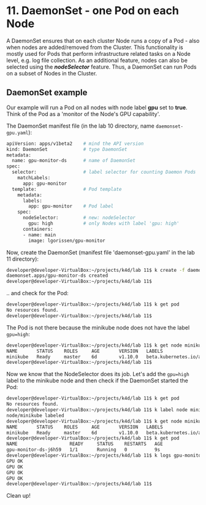 # 11. DaemonSet - one Pod on each Node

A DaemonSet ensures that on each cluster Node runs a copy of a Pod - also when nodes are added/removed from the Cluster.
This functionality is mostly used for Pods that perform infrastructure related tasks on a Node level, e.g. log file collection.
As an additional feature, nodes can also be selected using the ***nodeSelector*** feature. Thus, a DaemonSet can run Pods on a subset of Nodes in the Cluster.


## DaemonSet example

Our example will run a Pod on all nodes with node label **gpu** set to **true**. Think of the Pod as a 'monitor of the Node's GPU capability'.

The DaemonSet manifest file (in the lab 10 directory, name `daemonset-gpu.yaml`):

```bash
apiVersion: apps/v1beta2    # mind the API version
kind: DaemonSet             # type DaemonSet
metadata:
  name: gpu-monitor-ds      # name of DaemonSet
spec:
  selector:                 # label selector for counting Daemon Pods
    matchLabels:
      app: gpu-monitor      
  template:                 # Pod template
    metadata:
      labels:
        app: gpu-monitor    # Pod label
    spec:
      nodeSelector:         # new: nodeSelector
        gpu: high           # only Nodes with label 'gpu: high'
      containers:
      - name: main
        image: lgorissen/gpu-monitor
```

Now, create the DaemonSet (manifest file 'daemonset-gpu.yaml' in the lab 11 directory):

```bash
developer@developer-VirtualBox:~/projects/k4d/lab 11$ k create -f daemonset-gpu.yaml 
daemonset.apps/gpu-monitor-ds created
developer@developer-VirtualBox:~/projects/k4d/lab 11$ 
```
.. and check for the Pod:

```bash
developer@developer-VirtualBox:~/projects/k4d/lab 11$ k get pod
No resources found.
developer@developer-VirtualBox:~/projects/k4d/lab 11$
```
The Pod is not there because the minikube node does not have the label `gpu=high`:

```bash
developer@developer-VirtualBox:~/projects/k4d/lab 11$ k get node minikube --show-labels 
NAME       STATUS    ROLES     AGE       VERSION   LABELS
minikube   Ready     master    6d        v1.10.0   beta.kubernetes.io/arch=amd64,beta.kubernetes.io/os=linux,kubernetes.io/hostname=minikube,node-role.kubernetes.io/master=
developer@developer-VirtualBox:~/projects/k4d/lab 11$
```

Now we know that the NodeSelector does its job. Let's add the `gpu=high` label to the minikube node and then check if the DaemonSet started the Pod:

```bash
developer@developer-VirtualBox:~/projects/k4d/lab 11$ k get pod
No resources found.
developer@developer-VirtualBox:~/projects/k4d/lab 11$ k label node minikube gpu=high
node/minikube labeled
developer@developer-VirtualBox:~/projects/k4d/lab 11$ k get node minikube --show-labels 
NAME       STATUS    ROLES     AGE       VERSION   LABELS
minikube   Ready     master    6d        v1.10.0   beta.kubernetes.io/arch=amd64,beta.kubernetes.io/os=linux,gpu=high,kubernetes.io/hostname=minikube,node-role.kubernetes.io/master=
developer@developer-VirtualBox:~/projects/k4d/lab 11$ k get pod
NAME                   READY     STATUS    RESTARTS   AGE
gpu-monitor-ds-j6h59   1/1       Running   0          9s
developer@developer-VirtualBox:~/projects/k4d/lab 11$ k logs gpu-monitor-ds-j6h59 
GPU OK
GPU OK
GPU OK
GPU OK
developer@developer-VirtualBox:~/projects/k4d/lab 11$
```

Clean up!
